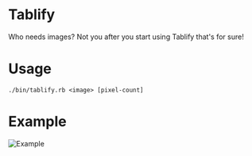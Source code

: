 Tablify
=======
Who needs images? Not you after you start using Tablify that's for sure!

Usage
=====
`./bin/tablify.rb <image> [pixel-count]`

Example
=======
 ![Example](https://dl.dropbox.com/u/2733800/example.png)
